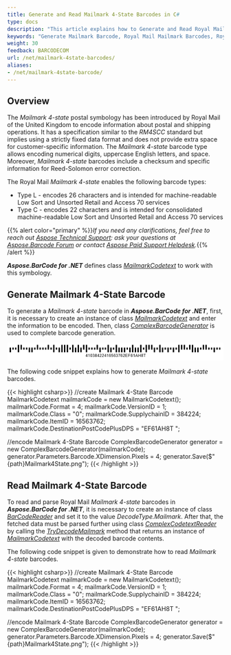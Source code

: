 ```yaml
---
title: Generate and Read Mailmark 4-State Barcodes in C#
type: docs
description: "This article explains how to Generate and Read Royal Mail Mailmark 4-State Barcodes using Aspose.BarCode for .NET"
keywords: "Generate Mailmark Barcode, Royal Mail Mailmark Barcodes, Royal Mail Barcode, Aspose.BarCode, Generate Barcode C#"
weight: 30
feedback: BARCODECOM
url: /net/mailmark-4state-barcodes/
aliases:
- /net/mailmark-4state-barcode/
---
```


## **Overview**
The *Mailmark 4-state* postal symbology has been introduced by Royal Mail of the United Kingdom to encode information about postal and shipping operations. It has a specification similar to the *RM4SCC* standard but implies using a strictly fixed data format and does not provide extra space for customer-specific information. The *Mailmark 4-state* barcode type allows encoding numerical digits, uppercase English letters, and space. Moreover, *Mailmark 4-state* barcodes include a checksum and specific information for Reed-Solomon error correction.  
  
The Royal Mail *Mailmark 4-state* enables the following barcode types:
- Type L - encodes 26 characters and is intended for machine-readable Low Sort and Unsorted Retail and Access 70 services
- Type C - encodes 22 characters and is intended for consolidated machine-readable Low Sort and Unsorted Retail and Access 70 services

{{% alert color="primary" %}}*If you need any clarifications, feel free to reach out [Aspose Technical Support](/barcode/net/technical-support/): ask your questions at [Aspose.Barcode Forum](https://forum.aspose.com/c/barcode/13) or contact [Aspose Paid Support Helpdesk](https://helpdesk.aspose.com/).*{{% /alert %}}
  
***Aspose.BarCode for .NET*** defines class [*MailmarkCodetext*](https://reference.aspose.com/barcode/net/aspose.barcode.complexbarcode/mailmarkcodetext) to work with this symbology.

## **Generate Mailmark 4-State Barcode**
To generate a *Mailmark 4-state* barcode in ***Aspose.BarCode for .NET***, first, it is necessary to create an instance of class [*MailmarkCodetext*](https://reference.aspose.com/barcode/net/aspose.barcode.complexbarcode/mailmarkcodetext) and enter the information to be encoded. Then, class [*ComplexBarcodeGenerator*](https://reference.aspose.com/barcode/net/aspose.barcode.complexbarcode/complexbarcodegenerator) is used to complete barcode generation.    
  
<p align="center"><img src="mailmark4state.png"></p>
  
The following code snippet explains how to generate *Mailmark 4-state* barcodes.
  
{{< highlight csharp>}}
//create Mailmark 4-State Barcode
MailmarkCodetext mailmarkCode = new MailmarkCodetext();
mailmarkCode.Format = 4;
mailmarkCode.VersionID = 1;
mailmarkCode.Class = "0";
mailmarkCode.SupplychainID = 384224;
mailmarkCode.ItemID = 16563762;
mailmarkCode.DestinationPostCodePlusDPS = "EF61AH8T ";

//encode Mailmark 4-State Barcode
ComplexBarcodeGenerator generator = new ComplexBarcodeGenerator(mailmarkCode);
generator.Parameters.Barcode.XDimension.Pixels = 4;
generator.Save($"{path}Mailmark4State.png");
{{< /highlight >}}


## **Read Mailmark 4-State Barcode**
To read and parse Royal Mail *Mailmark 4-state* barcodes in ***Aspose.BarCode for .NET***, it is necessary to create an instance of class [*BarCodeReader*](https://reference.aspose.com/barcode/net/aspose.barcode.barcoderecognition/barcodereader) and set it to the value *DecodeType.Mailmark*. After that, the fetched data must be parsed further using class [*ComplexCodetextReader*](https://reference.aspose.com/barcode/net/aspose.barcode.complexbarcode/complexcodetextreader) by calling the [*TryDecodeMailmark*](https://reference.aspose.com/barcode/net/aspose.barcode.complexbarcode/complexcodetextreader/methods/trydecodemailmark) method that returns an instance of [*MailmarkCodetext*](https://reference.aspose.com/barcode/net/aspose.barcode.complexbarcode/mailmarkcodetext) with the decoded barcode contents.  
  
The following code snippet is given to demonstrate how to read *Mailmark 4-state* barcodes.
  
{{< highlight csharp>}}
//create Mailmark 4-State Barcode
MailmarkCodetext mailmarkCode = new MailmarkCodetext();
mailmarkCode.Format = 4;
mailmarkCode.VersionID = 1;
mailmarkCode.Class = "0";
mailmarkCode.SupplychainID = 384224;
mailmarkCode.ItemID = 16563762;
mailmarkCode.DestinationPostCodePlusDPS = "EF61AH8T ";

//encode Mailmark 4-State Barcode
ComplexBarcodeGenerator generator = new ComplexBarcodeGenerator(mailmarkCode);
generator.Parameters.Barcode.XDimension.Pixels = 4;
generator.Save($"{path}Mailmark4State.png");
{{< /highlight >}}